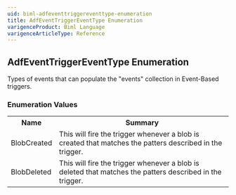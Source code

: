 ```yaml
---
uid: biml-adfeventtriggereventtype-enumeration
title: AdfEventTriggerEventType Enumeration
varigenceProduct: Biml Language
varigenceArticleType: Reference
---
```


## AdfEventTriggerEventType Enumeration<div class="LanguageSummary"><div class ="SummaryItem">Types of events that can populate the "events" collection in Event-Based triggers.</div></div><div class="EnumValueGroup">### Enumeration Values<table id="EnumValue" class="MemberList"><tbody><tr><th class="MemberNameColumnHeader">Name</th><th class="MemberSummaryColumnHeader">Summary</th></tr><tr class="cd0"><td class="MemberName">BlobCreated</td><td class="MemberSummary"><div class ="SummaryItem">This will fire the trigger whenever a blob is created that matches the patters described in the trigger.</div></td></tr><tr class="cd1"><td class="MemberName">BlobDeleted</td><td class="MemberSummary"><div class ="SummaryItem">This will fire the trigger whenever a blob is deleted that matches the patters described in the trigger.</div></td></tr></tbody></table></div>